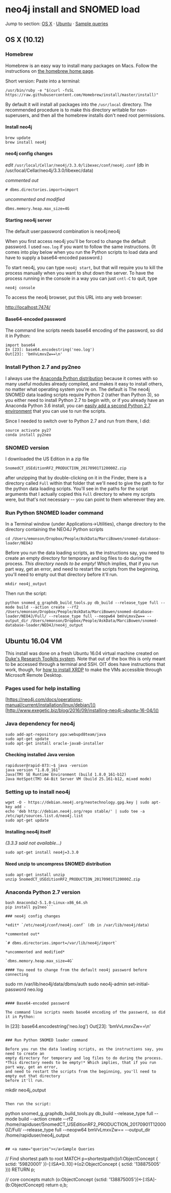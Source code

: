 # neo4j install and SNOMED load

Jump to section: [OS X](#osx) · [Ubuntu](#ubuntu) · [Sample queries](#queries)

## <a name="osx"></a>OS X (10.12)

### Homebrew

Homebrew is an easy way to install many packages on Macs. Follow the instructions
on [the homebrew home page](https://brew.sh/).

Short version: Paste into a terminal:

```/usr/bin/ruby -e "$(curl -fsSL https://raw.githubusercontent.com/Homebrew/install/master/install)"```

By default it will install all packages into the `/usr/local` directory. The recommended
procedure is to make this directory writable for non-superusers, and then all the homebrew
installs don't need root permissions.

#### Install neo4j

```
brew update
brew install neo4j
```

#### neo4j config changes

*edit* `/usr/local/Cellar/neo4j/3.3.0/libexec/conf/neo4j.conf` (db in /usr/local/Cellar/neo4j/3.3.0/libexec/data)

*commented out*

`# dbms.directories.import=import`

*uncommented and modified*

`dbms.memory.heap.max_size=4G`

#### Starting neo4j server

The default user:password combination is neo4j:neo4j

When you first access neo4j you'll be forced to change the default password. 
I used `neo.log` if you want to follow the same instructions. (It comes into play below
when you run the Python scripts to load data and have to supply a base64-encoded password.)

To start neo4j, you can type `neo4j start`, but that will require you to kill the process
manually when you want to shut down the server. To have the process running in the console
in a way you can just `cntl-C` to quit, type 

```neo4j console```

To access the neo4j browser, put this URL into any web browser:

[http://localhost:7474/]()

#### Base64-encoded password

The command line scripts needs base64 encoding of the password, so did it in Python:

```
import base64
In [23]: base64.encodestring('neo.log')
Out[23]: 'bmVvLmxvZw==\n'
```

### Install Python 2.7 and py2neo

I always use the [Anaconda Python distribution](https://www.anaconda.com/download/) because
it comes with so many useful modules already compiled, and makes it easy to install others,
no matter what operating system you're on. The default is 
The neo4j SNOMED data loading scripts require Python 2 (rather than Python 3), so you
either need to install Python 2.7 to begin with, or if you already have an Anaconda Python 3.6
install, you can 
[easily add a second Python 2.7 environment](https://conda.io/docs/user-guide/tasks/manage-python.html#installing-a-different-version-of-python) 
that you can use to run the scripts.

Since I needed to switch over to Python 2.7 and run from there, I did:

```
source activate py27
conda install py2neo
```

### SNOMED version

I downloaded the US Edition in a zip file

`SnomedCT_USEditionRF2_PRODUCTION_20170901T120000Z.zip`

after unzipping that by double-clicking on it in the Finder, there is a directory called
`Full` within that folder that we'll need to give the path to for the python data loading
scripts. You'll see in the paths for the script arguments that I actually copied this
`Full` directory to where my scripts were, but that's not necessary -- you can point to 
them whereever they are.

### Run Python SNOMED loader command

In a Terminal window (under Applications->Utilities), change directory to the directory
containing the NEO4J Python scripts

```
cd /Users/emonson/Dropbox/People/AskData/MarciBowen/snomed-database-loader/NEO4J
```

Before you run the data loading scripts, as the instructions say, you need to create an 
empty directory for temporary and log files to do during the process. 
*This directory needs to be empty!* Which implies, that if you run part way, get an error,
and need to restart the scripts from the beginning, you'll need to empty out that directory
before it'll run.

```
mkdir neo4j_output
```

Then run the script:

```
python snomed_g_graphdb_build_tools.py db_build --release_type full --mode build --action create --rf2 /Users/emonson/Dropbox/People/AskData/MarciBowen/snomed-database-loader/NEO4J/Full/ --release_type full --neopw64 bmVvLmxvZw== --output_dir /Users/emonson/Dropbox/People/AskData/MarciBowen/snomed-database-loader/NEO4J/neo4j_output
```




## <a name="ubuntu"></a>Ubuntu 16.04 VM

This install was done on a fresh Ubuntu 16.04 virtual machine created on 
[Duke's Research Toolkits system](https://rtoolkits.web.duke.edu/). 
Note that out of the box this is only meant to be accessed through a terminal and SSH. 
OIT does have instructions that work, though, for 
[how to install XRDP](https://vcm.duke.edu/help/14) 
to make the VMs accessible through Microsoft Remote Desktop.

### Pages used for help installing
[https://neo4j.com/docs/operations-manual/current/installation/linux/debian/]()
[http://www.exegetic.biz/blog/2016/09/installing-neo4j-ubuntu-16-04/]()

### Java dependency for neo4j
```
sudo add-apt-repository ppa:webupd8team/java
sudo apt-get update
sudo apt-get install oracle-java8-installer
```

#### Checking installed Java version
```
rapiduser@rapid-873:~$ java -version
java version "1.8.0_161"
Java(TM) SE Runtime Environment (build 1.8.0_161-b12)
Java HotSpot(TM) 64-Bit Server VM (build 25.161-b12, mixed mode)
```

### Setting up to install neo4j
```
wget -O - https://debian.neo4j.org/neotechnology.gpg.key | sudo apt-key add -
echo 'deb http://debian.neo4j.org/repo stable/' | sudo tee -a /etc/apt/sources.list.d/neo4j.list
sudo apt-get update
```

#### Installing neo4j itself
*(3.3.3 said not available...)*

```
sudo apt-get install neo4j=3.3.0
```

#### Need unzip to uncompress SNOMED distribution

```
sudo apt-get install unzip
unzip SnomedCT_USEditionRF2_PRODUCTION_20170901T120000Z.zip
```


### Anaconda Python 2.7 version

```curl -O https://repo.continuum.io/archive/Anaconda2-5.1.0-Linux-x86_64.sh
bash Anaconda2-5.1.0-Linux-x86_64.sh
pip install py2neo```

### neo4j config changes

*edit* `/etc/neo4j/conf/neo4j.conf` (db in /var/lib/neo4j/data)

*commented out*

`# dbms.directories.import=/var/lib/neo4j/import`

*uncommented and modified*

`dbms.memory.heap.max_size=4G`

#### You need to change from the default neo4j password before connecting

```
sudo rm /var/lib/neo4j/data/dbms/auth 
sudo neo4j-admin set-initial-password neo.log
```

#### Base64-encoded password

The command line scripts needs base64 encoding of the password, so did it in Python:

```
In [23]: base64.encodestring('neo.log')
Out[23]: 'bmVvLmxvZw==\n'
```

### Run Python SNOMED loader command

Before you run the data loading scripts, as the instructions say, you need to create an 
empty directory for temporary and log files to do during the process. 
*This directory needs to be empty!* Which implies, that if you run part way, get an error,
and need to restart the scripts from the beginning, you'll need to empty out that directory
before it'll run.

```
mkdir neo4j_output
```

Then run the script:

```
python snomed_g_graphdb_build_tools.py db_build --release_type full --mode build --action create --rf2 /home/rapiduser/SnomedCT_USEditionRF2_PRODUCTION_20170901T120000Z/Full/ --release_type full --neopw64 bmVvLmxvZw== --output_dir /home/rapiduser/neo4j_output
```

## <a name="queries"></a>Sample Queries

```
// Find shortest path to root
MATCH p=shortestpath((o1:ObjectConcept { sctid: '59820001' })-[:ISA*0..10]->(o2:ObjectConcept { sctid: '138875005' }))
RETURN p;

// core concepts
match (o:ObjectConcept {sctid: '138875005'})<-[:ISA]-(b:ObjectConcept) return o,b;
```